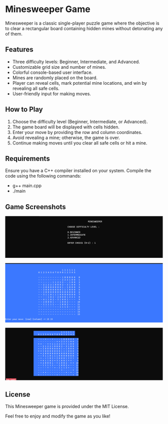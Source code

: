 # Minesweeper Game

Minesweeper is a classic single-player puzzle game where the objective is to clear a rectangular board containing hidden mines without detonating any of them.

## Features

- Three difficulty levels: Beginner, Intermediate, and Advanced.
- Customizable grid size and number of mines.
- Colorful console-based user interface.
- Mines are randomly placed on the board.
- Player can reveal cells, mark potential mine locations, and win by revealing all safe cells.
- User-friendly input for making moves.

## How to Play

1. Choose the difficulty level (Beginner, Intermediate, or Advanced).
2. The game board will be displayed with cells hidden.
3. Enter your move by providing the row and column coordinates.
4. Avoid revealing a mine; otherwise, the game is over.
5. Continue making moves until you clear all safe cells or hit a mine.
## Requirements
Ensure you have a C++ compiler installed on your system. Compile the code using the following commands:
- g++ main.cpp
- ./main
## Game Screenshots
![Game Starting Page](./Screenshots/1.png)   

![User Moves](./Screenshots/2.png)   

![Game Over Message](./Screenshots/3.png)
## License
This Minesweeper game is provided under the MIT License.

Feel free to enjoy and modify the game as you like!
